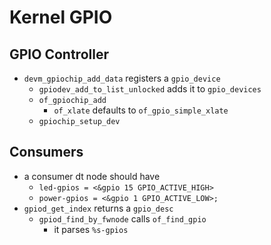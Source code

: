 Kernel GPIO
===========

## GPIO Controller

- `devm_gpiochip_add_data` registers a `gpio_device`
  - `gpiodev_add_to_list_unlocked` adds it to `gpio_devices`
  - `of_gpiochip_add`
    - `of_xlate` defaults to `of_gpio_simple_xlate`
  - `gpiochip_setup_dev`

## Consumers

- a consumer dt node should have
  - `led-gpios = <&gpio 15 GPIO_ACTIVE_HIGH>`
  - `power-gpios = <&gpio 1 GPIO_ACTIVE_LOW>;`
- `gpiod_get_index` returns a `gpio_desc`
  - `gpiod_find_by_fwnode` calls `of_find_gpio`
    - it parses `%s-gpios`
